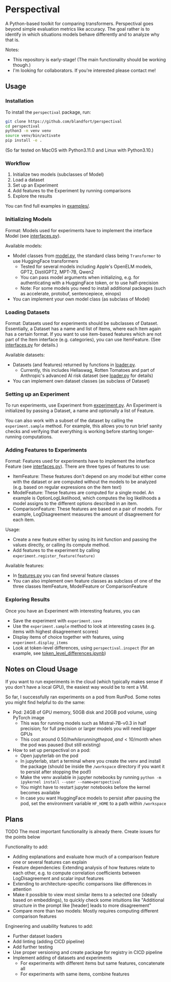 # Perspectival

A Python-based toolkit for comparing transformers.
Perspectival goes beyond simple evaluation metrics like accuracy.
The goal rather is to identify in which situations models behave differently and to analyze why that is.

Notes:

* This repository is early-stage! (The main functionality should be working though.)
* I'm looking for collaborators. If you're interested please contact me!


## Usage

### Installation

To install the `perspectival` package, run:

```bash
git clone https://github.com/blandfort/perspectival
cd perspectival
python3 -m venv venv
source venv/bin/activate
pip install -e .
```

(So far tested on MacOS with Python3.11.0 and Linux with Python3.10.)


### Workflow

1. Initialize two models (subclasses of Model)
2. Load a dataset
3. Set up an Experiment
4. Add features to the Experiment by running comparisons
5. Explore the results

You can find full examples in [examples/](examples/).


### Initializing Models

Format: Models used for experiments have to implement the interface Model (see [interfaces.py](perspectival/interfaces.py)).

Available models:

- Model classes from [model.py](perspectival/model.py), the standard class being `Transformer` to use HuggingFace transformers
  - Tested for several models including Apple's OpenELM models, GPT2, DistilGPT2, MPT-7B, Qwen2
  - You can pass model arguments when initializing, e.g. for authenticating with a HuggingFace token, or to use half-precision
  - Note: For some models you need to install additional packages (such as accelerate, protobuf, sentencepiece, einops)
- You can implement your own model class (as subclass of Model)


### Loading Datasets

Format: Datasets used for experiments should be subclasses of Dataset. Essentially, a Dataset has a name and list of Items, where each Item again has a certain format. If you want to use item-based features which are not part of the Item interface (e.g. categories), you can use ItemFeature. (See [interfaces.py](perspectival/interfaces.py) for details.)

Available datasets:

- Datasets (and features) returned by functions in [loader.py](perspectival/loader.py).
  - Currently, this includes Hellaswag, Rotten Tomatoes and part of Anthropic's advanced AI risk dataset (see [loader.py](perspectival/loader.py) for details)
- You can implement own dataset classes (as subclass of Dataset)


### Setting up an Experiment

To run experiments, use Experiment from [experiment.py](perspectival/experiment.py). An Experiment is initialized by passing a Dataset, a name and optionally a list of Feature.

You can also work with a subset of the dataset by calling the `experiment.sample` method.
For example, this allows you to run brief sanity checks and verifying that everything is working before starting longer-running computations.


### Adding Features to Experiments

Format: Features used for experiments have to implement the interface Feature (see [interfaces.py](perspectival/interfaces.py)). There are three types of features to use:

- ItemFeature: These features don't depend on any model but either come with the dataset or are computed without the models to be analyzed (e.g. based on regular expressions on the item text)
- ModelFeature: These features are computed for a single model. An example is OptionLogLikelihood, which computes the log likelihoods a model assigns to the different options described in an item.
- ComparisonFeature: These features are based on a pair of models. For example, LogDisagreement measures the amount of disagreement for each item.

Usage:

- Create a new feature either by using its init function and passing the values directly, or calling its compute method.
- Add features to the experiment by calling `experiment.register_feature(feature)`

Available features:

- In [features.py](perspectival/features.py) you can find several feature classes
- You can also implement own feature classes as subclass of one of the three classes ItemFeature, ModelFeature or ComparisonFeature


### Exploring Results

Once you have an Experiment with interesting features, you can

* Save the experiment with `experiment.save`
* Use the `experiment.sample` method to look at interesting cases (e.g. items with highest disagreement scores)
* Display items of choice together with features, using `experiment.display_items`
* Look at token-level differences, using `perspectival.inspect` (for an example, see [token_level_differences.ipynb](examples/token_level_differences.ipynb))


## Notes on Cloud Usage

If you want to run experiments in the cloud (which typically makes sense if you don't have a local GPU), the easiest way would be to rent a VM.

So far, I successfully ran experiments on a pod from RunPod. Some notes you might find helpful to do the same:

- Pod: 24GB of GPU memory, 50GB disk and 20GB pod volume, using PyTorch image
  - This was for running models such as Mistral-7B-v0.3 in half precision; for full precision or larger models you will need bigger GPUs
  - This cost around 0.50$/h while running the pod, and <10$/month when the pod was paused (but still existing)
- How to set up perspectival on a pod:
  - Open jupyterlab on the pod
  - In jupyterlab, start a terminal where you create the venv and install the package (should be inside the `/workspace` directory if you want it to persist after stopping the pod!)
  - Make the venv available in jupyter notebooks by running `python -m ipykernel install --user --name=perspectival`
  - You might have to restart jupyter notebooks before the kernel becomes available
  - In case you want HuggingFace models to persist after pausing the pod, set the environment variable `HF_HOME` to a path within `/workspace`


## Plans

TODO The most important functionality is already there. Create issues for the points below

Functionality to add:

- Adding explanations and evaluate how much of a comparison feature one or several features can explain
- Feature dependencies: Extending analysis of how features relate to each other, e.g. to compute correlation coefficients between LogDisagreement and scalar input features
- Extending to architecture-specific comparisons like differences in attention
- Make it possible to view most similar items to a selected one (ideally based on embeddings), to quickly check some intuitions like "Additional structure in the prompt like [header] leads to more disagreement"
- Compare more than two models: Mostly requires computing different comparison features

Engineering and usability features to add:

- Further dataset loaders
- Add linting (adding CICD pipeline)
- Add further testing
- Use proper versioning and create package for registry in CICD pipeline
- Implement adding of datasets and experiments
  - For experiments with different items but same features, concatenate all
  - For experiments with same items, combine features
